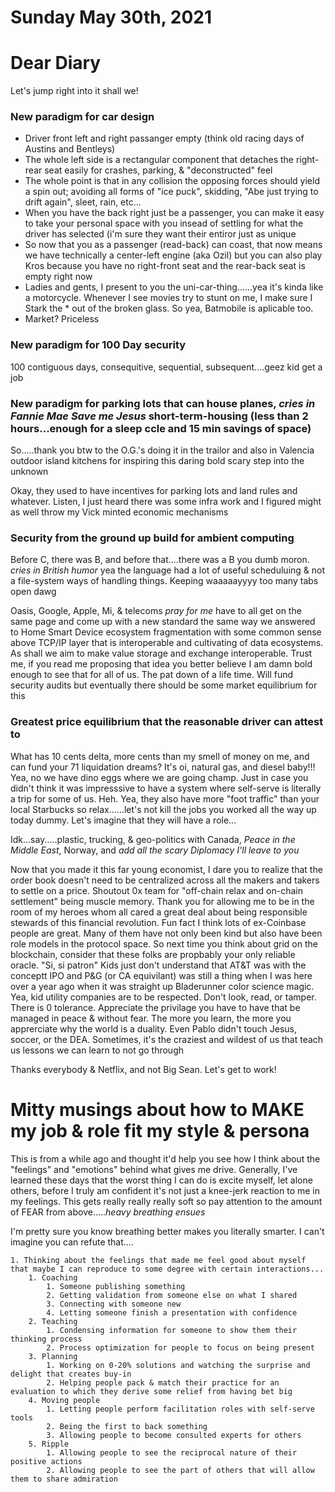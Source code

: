 # Sunday May 30th, 2021

# Dear Diary

Let's jump right into it shall we!

### New paradigm for car design

* Driver front left and right passanger empty (think old racing days of Austins and Bentleys)
* The whole left side is a rectangular component that detaches the right-rear seat easily for crashes, parking, & "deconstructed" feel
* The whole point is that in any collision the opposing forces should yield a spin out; avoiding all forms of "ice puck", skidding, "Abe just trying to drift again", sleet, rain, etc...
* When you have the back right just be a passenger, you can make it easy to take your personal space with you insead of settling for what the driver has selected (i'm sure they want their entiror just as unique
* So now that you as a passenger (read-back) can coast, that now means we have technically a center-left engine (aka Ozil) but you can also play Kros because you have no right-front seat and the rear-back seat is empty right now
* Ladies and gents, I present to you the uni-car-thing......yea it's kinda like a motorcycle. Whenever I see movies try to stunt on me, I make sure I Stark the * out of the broken glass. So yea, Batmobile is aplicable too.
* Market? Priceless


### New paradigm for 100 Day security

100 contiguous days, consequitive, sequential, subsequent....geez kid get a job


### New paradigm for parking lots that can house planes, *cries in Fannie Mae* *Save me Jesus* short-term-housing (less than 2 hours...enough for a sleep ccle and 15 min savings of space)

So.....thank you btw to the O.G.'s doing it in the trailor and also in Valencia outdoor island kitchens for inspiring this daring bold scary step into the unknown

Okay, they used to have incentives for parking lots and land rules and whatever. Listen, I just heard there was some infra work and I figured might as well throw my Vick minted economic mechanisms

### Security from the ground up build for ambient computing

Before C, there was B, and before that....there was a B you dumb moron. *cries in British humor* yea the language had a lot of useful scheduluing & not a file-system ways of handling things. Keeping waaaaayyyy too many tabs open dawg

Oasis, Google, Apple, Mi, & telecoms *pray for me* have to all get on the same page and come up with a new standard the same way we answered to Home Smart Device ecosystem fragmentation with some common sense above TCP/IP layer that is interoperable and cultivating of data ecosystems. As shall we aim to make value storage and exchange interoperable. Trust me, if you read me proposing that idea you better believe I am damn bold enough to see that for all of us. The pat down of a life time. Will fund security audits but eventually there should be some market equilibrium for this

### Greatest price equilibrium that the reasonable driver can attest to

What has 10 cents delta, more cents than my smell of money on me, and can fund your 71 liquidation dreams? It's oi, natural gas, and diesel baby!!! Yea, no we have dino eggs where we are going champ. Just in case you didn't think it was impresssive to have a system where self-serve is literally a trip for some of us. Heh. Yea, they also have more "foot traffic" than your local Starbucks so relax......let's not kill the jobs you worked all the way up today dummy. Let's imagine that they will have a role...

Idk...say.....plastic, trucking, & geo-politics with Canada, *Peace in the Middle East*, Norway, and *add all the scary Diplomacy I'll leave to you*

Now that you made it this far young economist, I dare you to realize that the order book doesn't need to be centralized across all the makers and takers to settle on a price. Shoutout 0x team for "off-chain relax and on-chain settlement" being muscle memory. Thank you for allowing me to be in the room of my heroes whom all cared a great deal about being responsible stewards of this financial revolution. Fun fact I think lots of ex-Coinbase people are great. Many of them have not only been kind but also have been role models in the protocol space. So next time you think about grid on the blockchain, consider that these folks are propbably your only reliable oracle. "Si, si patron" Kids just don't understand that AT&T was with the conceptt IPO and P&G  (or CA equivilant) was still a thing when I was here over a year ago when it was straight up Bladerunner color science magic. Yea, kid utility companies are to be respected. Don't look, read, or tamper. There is 0 tolerance. Appreciate the privilage you have to have that be managed in peace & without fear. The more you learn, the more you apprerciate why the world is a duality.  Even Pablo didn't touch Jesus, soccer, or the DEA. Sometimes, it's the craziest and wildest of us that teach us lessons we can learn to not go through

Thanks everybody & Netflix, and not Big Sean. Let's get to work!

# Mitty musings about how to MAKE my job & role fit my style & persona
This is from a while ago and thought it'd help you see how I think about the "feelings" and "emotions" behind what gives me drive. Generally, I've learned these days that the worst thing I can do is excite myself, let alone others, before I truly am confident it's not just a knee-jerk reaction to me in my feelings. This gets really really really soft so pay attention to the amount of FEAR from above.....*heavy breathing ensues*

I'm pretty sure you know breathing better makes you literally smarter. I can't imagine you can refute that....


    1. Thinking about the feelings that made me feel good about myself that maybe I can reproduce to some degree with certain interactions...
        1. Coaching
            1. Someone publishing something
            2. Getting validation from someone else on what I shared
            3. Connecting with someone new
            4. Letting someone finish a presentation with confidence
        2. Teaching
            1. Condensing information for someone to show them their thinking process
            2. Process optimization for people to focus on being present
        3. Planning
            1. Working on 0-20% solutions and watching the surprise and delight that creates buy-in
            2. Helping people pack & match their practice for an evaluation to which they derive some relief from having bet big
        4. Moving people
            1. Letting people perform facilitation roles with self-serve tools
            2. Being the first to back something
            3. Allowing people to become consulted experts for others
        5. Ripple
            1. Allowing people to see the reciprocal nature of their positive actions
            2. Allowing people to see the part of others that will allow them to share admiration
